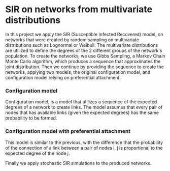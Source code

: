 # SIR on networks from multivariate distributions

In this project we apply the SIR (Susceptible Infected Recovered) model, on networks that were created by random sampling on multivariate distributions such as Lognormal or Weibull. The multivariate distributions are utilized to define the degrees of the 2 different groups of the network's population. To create the networks, we use Gibbs Sampling, a Markov Chain Monte Carlo algorithm, which produces a sequence that approximates the joint distribution. Then we continue by providing the sequence to create the networks, applying two models, the original configuration model, and configuration model relying on preferential attachment.

### Configuration model

Configuration model, is a model that utilizes a sequence of the expected degrees of a network to create links. The model assumes that every pair of nodes that has available links (given the expected degrees) has the same probability to be formed.

### Configuration model with preferential attachment

This model is similar to the previous, with the difference that the probability of the connection of a link between a pair of nodes i, j is proportional to the expected degree of the node j. 

Finally we apply stochastic SIR simulations to the produced networks.